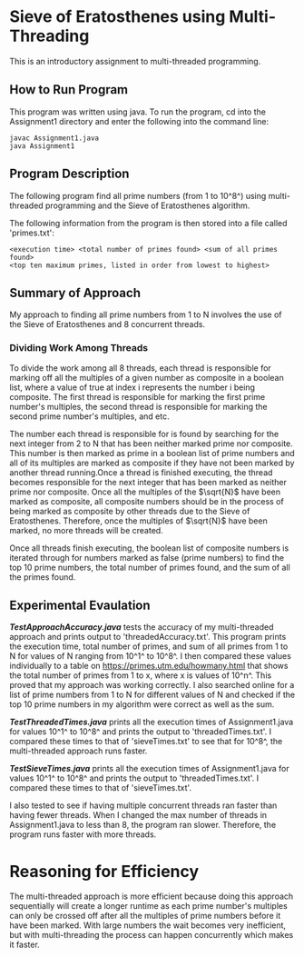 # Sieve of Eratosthenes using Multi-Threading
This is an introductory assignment to multi-threaded programming.

## How to Run Program
This program was written using java. To run the program, cd into the Assignment1 directory and enter
the following into the command line:

    javac Assignment1.java
    java Assignment1

## Program Description
The following program find all prime numbers (from 1 to 10^8^) using multi-threaded programming and
the Sieve of Eratosthenes algorithm.

The following information from the program is then stored into a file called 'primes.txt':

    <execution time> <total number of primes found> <sum of all primes found>
    <top ten maximum primes, listed in order from lowest to highest>

## Summary of Approach
My approach to finding all prime numbers from 1 to N involves the use of the Sieve of Eratosthenes
and 8 concurrent threads. 

### Dividing Work Among Threads
To divide the work among all 8 threads, each thread is responsible for marking off
all the multiples of a given number as composite in a boolean list, where a value of true at index i
represents the number i being composite. The first thread is responsible for marking the first prime
number's multiples, the second thread is responsible for marking the second prime number's multiples,
and etc. 

The number each thread is responsible for is found by searching for the next integer from 2 to N 
that has been neither marked prime nor composite. This number is then marked as prime in a boolean 
list of prime numbers and all of its multiples are marked as composite if they have not been marked
by another thread running.Once a thread is finished executing, the thread becomes responsible for 
the next integer that has been marked as neither prime nor composite. Once all the multiples of the 
$\sqrt{N}$ have been marked as composite, all composite numbers should be in the process of being 
marked as composite by other threads due to the Sieve of Eratosthenes. Therefore, once the multiples
of $\sqrt{N}$ have been marked, no more threads will be created.

Once all threads finish executing, the boolean list of composite numbers is iterated through for 
numbers marked as false (prime numbers) to find the top 10 prime numbers, the total number of primes
found, and the sum of all the primes found.

## Experimental Evaulation
***TestApproachAccuracy.java*** tests the accuracy of my multi-threaded approach and prints output to
'threadedAccuracy.txt'. This program prints the execution time, total number of primes, and sum of 
all primes from 1 to N for values of N ranging from 10^1^ to 10^8^. I then compared these values 
individually to a table on https://primes.utm.edu/howmany.html that shows the total number of primes
from 1 to x, where x is values of 10^n^. This proved that my approach was working correctly. I also 
searched online for a list of prime numbers from 1 to N for different values of N and checked if the
top 10 prime numbers in my algorithm were correct as well as the sum.

***TestThreadedTimes.java*** prints all the execution times of Assignment1.java for values 10^1^ to 10^8^
and prints the output to 'threadedTimes.txt'. I compared these times to that of 'sieveTimes.txt' to 
see that for 10^8^, the multi-threaded approach runs faster.

***TestSieveTimes.java*** prints all the execution times of Assignment1.java for values 10^1^ to 10^8^
and prints the output to 'threadedTimes.txt'. I compared these times to that of 'sieveTimes.txt'.

I also tested to see if having multiple concurrent threads ran faster than having fewer threads. 
When I changed the max number of threads in Assignment1.java to less than 8, the program ran slower.
Therefore, the program runs faster with more threads. 

# Reasoning for Efficiency
The multi-threaded approach is more efficient because doing this approach sequentially will create
a longer runtime as each prime number's multiples can only be crossed off after all the multiples of
prime numbers before it have been marked. With large numbers the wait becomes very inefficient, but
with multi-threading the process can happen concurrently which makes it faster.


